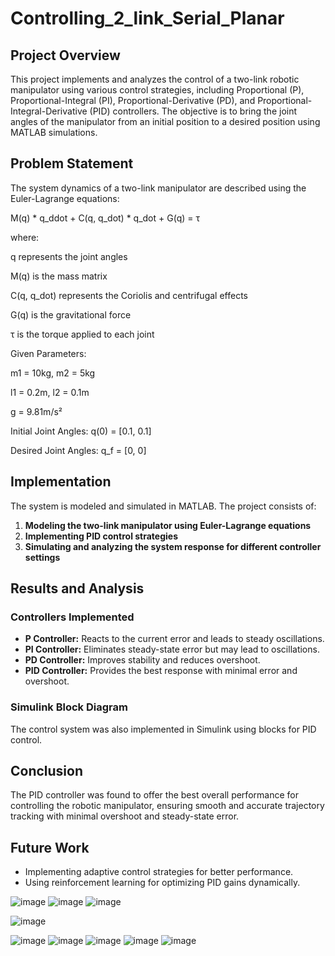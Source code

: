 # Controlling_2_link_Serial_Planar
## Project Overview
This project implements and analyzes the control of a two-link robotic manipulator using various control strategies, including Proportional (P), Proportional-Integral (PI), Proportional-Derivative (PD), and Proportional-Integral-Derivative (PID) controllers. The objective is to bring the joint angles of the manipulator from an initial position to a desired position using MATLAB simulations.

## Problem Statement

The system dynamics of a two-link manipulator are described using the Euler-Lagrange equations:

M(q) * q_ddot + C(q, q_dot) * q_dot + G(q) = τ

where:

q represents the joint angles

M(q) is the mass matrix

C(q, q_dot) represents the Coriolis and centrifugal effects

G(q) is the gravitational force

τ is the torque applied to each joint

Given Parameters:

m1 = 10kg, m2 = 5kg

l1 = 0.2m, l2 = 0.1m

g = 9.81m/s²

Initial Joint Angles: q(0) = [0.1, 0.1]

Desired Joint Angles: q_f = [0, 0]

## Implementation
The system is modeled and simulated in MATLAB. The project consists of:
1. **Modeling the two-link manipulator using Euler-Lagrange equations**
2. **Implementing PID control strategies**
3. **Simulating and analyzing the system response for different controller settings**
## Results and Analysis
### Controllers Implemented
- **P Controller:** Reacts to the current error and leads to steady oscillations.
- **PI Controller:** Eliminates steady-state error but may lead to oscillations.
- **PD Controller:** Improves stability and reduces overshoot.
- **PID Controller:** Provides the best response with minimal error and overshoot.

### Simulink Block Diagram
The control system was also implemented in Simulink using blocks for PID control.

## Conclusion
The PID controller was found to offer the best overall performance for controlling the robotic manipulator, ensuring smooth and accurate trajectory tracking with minimal overshoot and steady-state error.

## Future Work
- Implementing adaptive control strategies for better performance.
- Using reinforcement learning for optimizing PID gains dynamically.



![image](https://github.com/user-attachments/assets/6e0c6b84-be04-428b-aed8-e6c4557f3564)
![image](https://github.com/user-attachments/assets/d63d4ba6-8dd8-46a8-a5ed-9dc6ba3d7f41)
![image](https://github.com/user-attachments/assets/02a1db5a-0ebe-4708-ae93-d1798fbfc24b)

![image](https://github.com/user-attachments/assets/1d08b243-4902-4bc6-99b6-c062815ced80)

![image](https://github.com/user-attachments/assets/9c751f89-4c85-48bc-98a7-7c9f2d213896)
![image](https://github.com/user-attachments/assets/25cbc7f0-7c74-4eef-a2bf-28b6e77e6748)
![image](https://github.com/user-attachments/assets/ef36ecc9-ef7b-430b-960b-3fd2368e993b)
![image](https://github.com/user-attachments/assets/02e4410b-6006-4be1-b83b-bdaf678adfe7)
![image](https://github.com/user-attachments/assets/34419b5e-5e18-4b7e-937b-f264930640ac)

